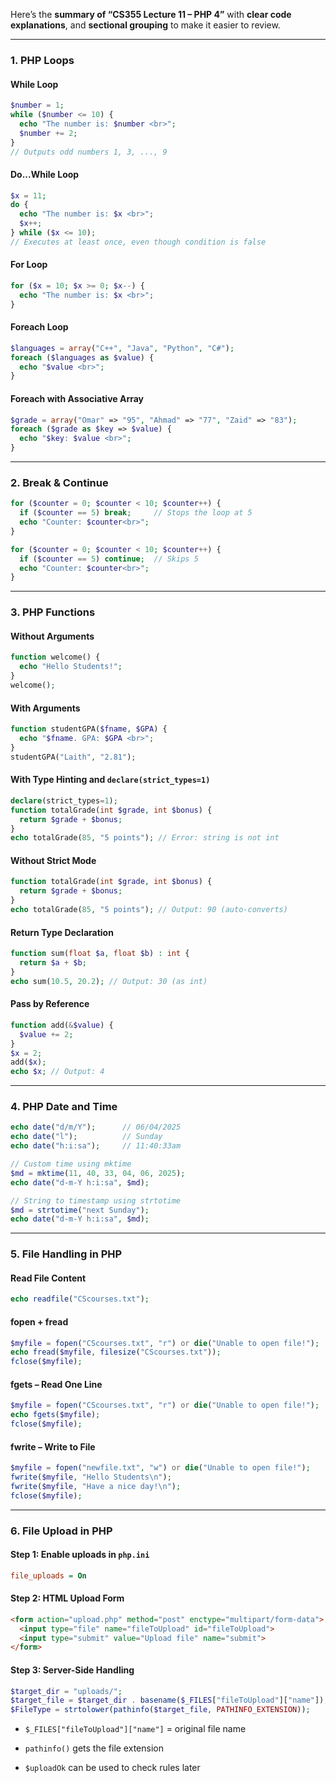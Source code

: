 Here’s the **summary of “CS355 Lecture 11 – PHP 4”** with **clear code explanations**, and **sectional grouping** to make it easier to review.

---

### **1. PHP Loops**

#### **While Loop**

```php
$number = 1;
while ($number <= 10) {
  echo "The number is: $number <br>";
  $number += 2;
}
// Outputs odd numbers 1, 3, ..., 9
```

#### **Do...While Loop**

```php
$x = 11;
do {
  echo "The number is: $x <br>";
  $x++;
} while ($x <= 10);
// Executes at least once, even though condition is false
```

#### **For Loop**

```php
for ($x = 10; $x >= 0; $x--) {
  echo "The number is: $x <br>";
}
```

#### **Foreach Loop**

```php
$languages = array("C++", "Java", "Python", "C#");
foreach ($languages as $value) {
  echo "$value <br>";
}
```

#### **Foreach with Associative Array**

```php
$grade = array("Omar" => "95", "Ahmad" => "77", "Zaid" => "83");
foreach ($grade as $key => $value) {
  echo "$key: $value <br>";
}
```

---

### **2. Break & Continue**

```php
for ($counter = 0; $counter < 10; $counter++) {
  if ($counter == 5) break;     // Stops the loop at 5
  echo "Counter: $counter<br>";
}

for ($counter = 0; $counter < 10; $counter++) {
  if ($counter == 5) continue;  // Skips 5
  echo "Counter: $counter<br>";
}
```

---

### **3. PHP Functions**

#### **Without Arguments**

```php
function welcome() {
  echo "Hello Students!";
}
welcome();
```

#### **With Arguments**

```php
function studentGPA($fname, $GPA) {
  echo "$fname. GPA: $GPA <br>";
}
studentGPA("Laith", "2.81");
```

#### **With Type Hinting and `declare(strict_types=1)`**

```php
declare(strict_types=1);
function totalGrade(int $grade, int $bonus) {
  return $grade + $bonus;
}
echo totalGrade(85, "5 points"); // Error: string is not int
```

#### **Without Strict Mode**

```php
function totalGrade(int $grade, int $bonus) {
  return $grade + $bonus;
}
echo totalGrade(85, "5 points"); // Output: 90 (auto-converts)
```

#### **Return Type Declaration**

```php
function sum(float $a, float $b) : int {
  return $a + $b;
}
echo sum(10.5, 20.2); // Output: 30 (as int)
```

#### **Pass by Reference**

```php
function add(&$value) {
  $value += 2;
}
$x = 2;
add($x);
echo $x; // Output: 4
```

---

### **4. PHP Date and Time**

```php
echo date("d/m/Y");      // 06/04/2025
echo date("l");          // Sunday
echo date("h:i:sa");     // 11:40:33am

// Custom time using mktime
$md = mktime(11, 40, 33, 04, 06, 2025);
echo date("d-m-Y h:i:sa", $md);

// String to timestamp using strtotime
$md = strtotime("next Sunday");
echo date("d-m-Y h:i:sa", $md);
```

---

### **5. File Handling in PHP**

#### **Read File Content**

```php
echo readfile("CScourses.txt");
```

#### **fopen + fread**

```php
$myfile = fopen("CScourses.txt", "r") or die("Unable to open file!");
echo fread($myfile, filesize("CScourses.txt"));
fclose($myfile);
```

#### **fgets – Read One Line**

```php
$myfile = fopen("CScourses.txt", "r") or die("Unable to open file!");
echo fgets($myfile);
fclose($myfile);
```

#### **fwrite – Write to File**

```php
$myfile = fopen("newfile.txt", "w") or die("Unable to open file!");
fwrite($myfile, "Hello Students\n");
fwrite($myfile, "Have a nice day!\n");
fclose($myfile);
```

---

### **6. File Upload in PHP**

#### **Step 1: Enable uploads in `php.ini`**

```ini
file_uploads = On
```

#### **Step 2: HTML Upload Form**

```html
<form action="upload.php" method="post" enctype="multipart/form-data">
  <input type="file" name="fileToUpload" id="fileToUpload">
  <input type="submit" value="Upload file" name="submit">
</form>
```

#### **Step 3: Server-Side Handling**

```php
$target_dir = "uploads/";
$target_file = $target_dir . basename($_FILES["fileToUpload"]["name"]);
$FileType = strtolower(pathinfo($target_file, PATHINFO_EXTENSION));
```

- `$_FILES["fileToUpload"]["name"]` = original file name
    
- `pathinfo()` gets the file extension
    
- `$uploadOk` can be used to check rules later